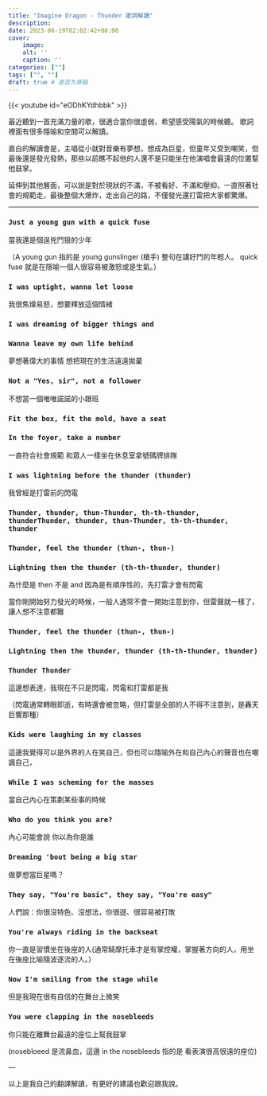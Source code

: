```yaml
---
title: "Imagine Dragon - Thunder 歌詞解讀"
description: 
date: 2023-06-19T02:02:42+08:00
cover:
    image: 
    alt: ''
    caption: ''
categories: [""]
tags: ["", ""]
draft: true # 是否为草稿
---
```


{{< youtube id="eODhKYdhbbk" >}}

>

最近聽到一首充滿力量的歌，很適合當你很虛弱，希望感受陽氣的時候聽。 歌詞裡面有很多隱喻和空間可以解讀。

直白的解讀會是，主唱從小就對音樂有夢想，想成為巨星，但童年又受到嘲笑，但最後還是發光發熱，那些以前瞧不起他的人還不是只能坐在他演唱會最遠的位置幫他鼓掌。

延伸到其他層面，可以說是對於現狀的不滿，不被看好、不滿和壓抑，一直照著社會的規範走，最後整個大爆炸，走出自己的路，不僅發光還打雷把大家都驚爆。

---

### `Just a young gun with a quick fuse`

當我還是個逞兇鬥狠的少年

（A young gun 指的是 young gunslinger (槍手) 整句在講好鬥的年輕人。 quick fuse 就是在隱喻一個人很容易被激怒或是生氣。）

### `I was uptight, wanna let loose`

我很焦燥易怒，想要釋放這個情緒

### `I was dreaming of bigger things and`

### `Wanna leave my own life behind`

夢想著偉大的事情 想把現在的生活遠遠拋棄

### `Not a "Yes, sir", not a follower`

不想當一個唯唯諾諾的小跟班

### `Fit the box, fit the mold, have a seat`
### `In the foyer, take a number`

一直符合社會規範 和眾人一樣坐在休息室拿號碼牌排隊 

### `I was lightning before the thunder (thunder)`

我曾經是打雷前的閃電

### `Thunder, thunder, thun-Thunder, th-th-thunder, thunderThunder, thunder, thun-Thunder, th-th-thunder, thunder`
### `Thunder, feel the thunder (thun-, thun-)`
### `Lightning then the thunder (th-th-thunder, thunder)`

為什麼是 then 不是 and 因為是有順序性的，先打雷才會有閃電

當你剛開始努力發光的時候，一般人通常不會一開始注意到你，但雷聲就一樣了，讓人想不注意都難

### `Thunder, feel the thunder (thun-, thun-)`
### `Lightning then the thunder, thunder (th-th-thunder, thunder)`
### `Thunder Thunder`

這邊想表達，我現在不只是閃電，閃電和打雷都是我

（閃電通常轉眼即逝，有時還會被忽略，但打雷是全部的人不得不注意到，是轟天巨響那種）

### `Kids were laughing in my classes `

這邊我覺得可以是外界的人在笑自己，但也可以隱喻外在和自己內心的聲音也在嘲諷自己，

### `While I was scheming for the masses`

當自己內心在策劃某些事的時候

### `Who do you think you are?`

內心可能會說 你以為你是誰 

### `Dreaming 'bout being a big star`

做夢想當巨星嗎？

### `They say, "You're basic", they say, "You're easy"`

人們說：你很沒特色、沒想法，你很遜、很容易被打敗

### `You're always riding in the backseat`

你一直是習慣坐在後座的人(通常騎摩托車才是有掌控權，掌握著方向的人，用坐在後座比喻隨波逐流的人。）

### `Now I'm smiling from the stage while`

但是我現在很有自信的在舞台上微笑

### `You were clapping in the nosebleeds`

你只能在離舞台最遠的座位上幫我鼓掌

(nosebloeed 是流鼻血，這邊 in the nosebleeds 指的是 看表演很高很遠的座位)

—

以上是我自己的翻譯解讀，有更好的建議也歡迎跟我說。